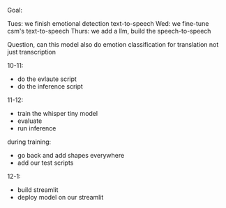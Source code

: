 

Goal:

Tues: we finish emotional detection text-to-speech 
Wed: we fine-tune csm's text-to-speech 
Thurs: we add a llm, build the speech-to-speech 



Question, can this model also do emotion classification for translation not just transcription  


 
 10-11: 
 - do the evlaute script 
 - do the inference script 
 
 11-12:
 - train the whisper tiny model 
 - evaluate 
 - run inference 
 
 during training: 

 - go back and add shapes everywhere 
 - add our test scripts 

12-1: 
- build streamlit 
- deploy model on our streamlit 


